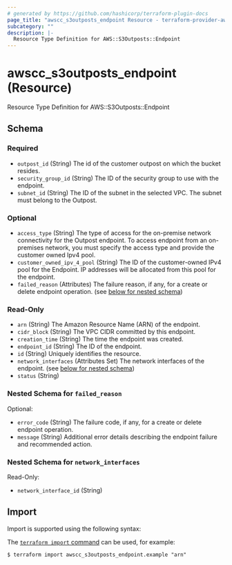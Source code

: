 ```yaml
---
# generated by https://github.com/hashicorp/terraform-plugin-docs
page_title: "awscc_s3outposts_endpoint Resource - terraform-provider-awscc"
subcategory: ""
description: |-
  Resource Type Definition for AWS::S3Outposts::Endpoint
---
```


# awscc_s3outposts_endpoint (Resource)

Resource Type Definition for AWS::S3Outposts::Endpoint



<!-- schema generated by tfplugindocs -->
## Schema

### Required

- `outpost_id` (String) The id of the customer outpost on which the bucket resides.
- `security_group_id` (String) The ID of the security group to use with the endpoint.
- `subnet_id` (String) The ID of the subnet in the selected VPC. The subnet must belong to the Outpost.

### Optional

- `access_type` (String) The type of access for the on-premise network connectivity for the Outpost endpoint. To access endpoint from an on-premises network, you must specify the access type and provide the customer owned Ipv4 pool.
- `customer_owned_ipv_4_pool` (String) The ID of the customer-owned IPv4 pool for the Endpoint. IP addresses will be allocated from this pool for the endpoint.
- `failed_reason` (Attributes) The failure reason, if any, for a create or delete endpoint operation. (see [below for nested schema](#nestedatt--failed_reason))

### Read-Only

- `arn` (String) The Amazon Resource Name (ARN) of the endpoint.
- `cidr_block` (String) The VPC CIDR committed by this endpoint.
- `creation_time` (String) The time the endpoint was created.
- `endpoint_id` (String) The ID of the endpoint.
- `id` (String) Uniquely identifies the resource.
- `network_interfaces` (Attributes Set) The network interfaces of the endpoint. (see [below for nested schema](#nestedatt--network_interfaces))
- `status` (String)

<a id="nestedatt--failed_reason"></a>
### Nested Schema for `failed_reason`

Optional:

- `error_code` (String) The failure code, if any, for a create or delete endpoint operation.
- `message` (String) Additional error details describing the endpoint failure and recommended action.


<a id="nestedatt--network_interfaces"></a>
### Nested Schema for `network_interfaces`

Read-Only:

- `network_interface_id` (String)

## Import

Import is supported using the following syntax:

The [`terraform import` command](https://developer.hashicorp.com/terraform/cli/commands/import) can be used, for example:

```shell
$ terraform import awscc_s3outposts_endpoint.example "arn"
```
